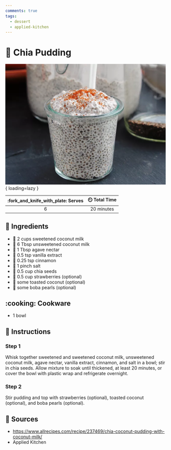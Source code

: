 ```yaml
---
comments: true
tags:
  - dessert
  - applied-kitchen
---
```

# :custard: Chia Pudding

![Chia Pudding][1]{ loading=lazy }

| :fork_and_knife_with_plate: Serves | :timer_clock: Total Time |
|:----------------------------------:|:-----------------------: |
| 6 | 20 minutes |

## :salt: Ingredients

- :coconut: 2 cups sweetened coconut milk
- :coconut: 6 Tbsp unsweetened coconut milk
- :cactus: 1 Tbsp agave nectar
- :icecream: 0.5 tsp vanilla extract
- :custard: 0.25 tsp cinnamon
- :salt: 1 pinch salt
- :chestnut: 0.5 cup chia seeds
- :strawberry: 0.5 cup strawberries (optional)
- :coconut: some toasted coconut (optional)
- :strawberry: some boba pearls (optional)

## :cooking: Cookware

- 1 bowl

## :pencil: Instructions

### Step 1

Whisk together sweetened and sweetened coconut milk, unsweetened coconut milk, agave nectar, vanilla extract, cinnamon,
and salt in a bowl; stir in chia seeds. Allow mixture to soak until thickened, at least 20 minutes, or cover the bowl
with plastic wrap and refrigerate overnight.

### Step 2

Stir pudding and top with strawberries (optional), toasted coconut (optional), and boba pearls (optional).

## :link: Sources

- <https://www.allrecipes.com/recipe/237469/chia-coconut-pudding-with-coconut-milk/>
- Applied Kitchen

[1]: <../assets/images/chia-pudding.png>
